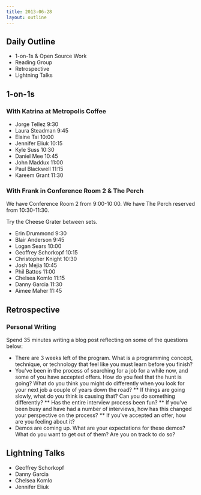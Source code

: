 ```yaml
---
title: 2013-06-28
layout: outline
---
```


## Daily Outline

* 1-on-1s & Open Source Work
* Reading Group
* Retrospective
* Lightning Talks

## 1-on-1s

### With Katrina at Metropolis Coffee

* Jorge Tellez 9:30
* Laura Steadman 9:45
* Elaine Tai 10:00
* Jennifer Eliuk 10:15
* Kyle Suss 10:30
* Daniel Mee 10:45
* John Maddux 11:00
* Paul Blackwell 11:15
* Kareem Grant 11:30

### With Frank in Conference Room 2 & The Perch

We have Conference Room 2 from 9:00-10:00.
We have The Perch reserved from 10:30-11:30.

Try the Cheese Grater between sets.

* Erin Drummond 9:30
* Blair Anderson 9:45
* Logan Sears 10:00
* Geoffrey Schorkopf 10:15
* Christopher Knight 10:30
* Josh Mejia 10:45
* Phil Battos 11:00
* Chelsea Komlo 11:15
* Danny Garcia 11:30
* Aimee Maher 11:45

## Retrospective

### Personal Writing

Spend 35 minutes writing a blog post reflecting on some of the questions below:

* There are 3 weeks left of the program. What is a programming concept, technique, or technology that feel like you must learn before you finish?
* You've been in the process of searching for a job for a while now, and some of you have accepted offers. How do you feel that the hunt is going? What do you think you might do differently when you look for your next job a couple of years down the road?
  ** If things are going slowly, what do you think is causing that? Can you do something differently?
  ** Has the entire interview process been fun?
  ** If you've been busy and have had a number of interviews, how has this changed your perspective on the process?
  ** If you've accepted an offer, how are you feeling about it?
* Demos are coming up. What are your expectations for these demos? What do you want to get out of them? Are you on track to do so?

## Lightning Talks

* Geoffrey Schorkopf
* Danny Garcia
* Chelsea Komlo
* Jennifer Eliuk
